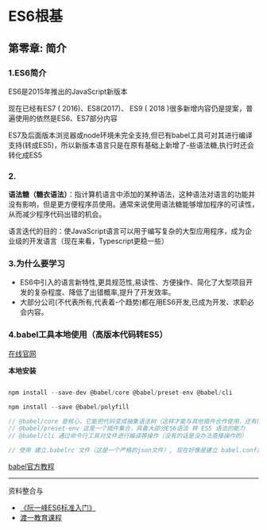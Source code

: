 # ES6根基

## 第零章: 简介

### 1.ES6简介

ES6是2015年推出的JavaScript新版本

现在已经有ES7 ( 2016)、ES8(2017)、 ES9 ( 2018 )很多新增内容仍是提案，普遍使用的依然是ES6、ES7部分内容

ES7及后面版本浏览器或node环境未完全支持,但已有babel工具可对其进行编译支持(转成ES5)，所以新版本语言只是在原有基础上新增了-些语法糖,执行时还会转化成ES5

### 2.

**语法糖（糖衣语法）**：指计算机语言中添加的某种语法，这种语法对语言的功能并没有影响，但是更方便程序员使用。通常来说使用语法糖能够增加程序的可读性，从而减少程序代码出错的机会。

语言迭代的目的：使JavaScript语言可以用于编写复杂的大型应用程序，成为企业级的开发语言（现在来看，Typescript更稳一些）

### 3.为什么要学习

- ES6中引入的语言新特性,更具规范性,易读性、方便操作、简化了大型项目开发的复杂程度、降低了出错概率,提升了开发效率。
- 大部分公司(不代表所有,代表着-个趋势)都在用ES6开发,已成为开发、求职必会内容。

### 4.babel工具本地使用（高版本代码转ES5）

[在线官网](https://www.babeljs.cn/)

**本地安装**

```js

npm install --save-dev @babel/core @babel/preset-env @babel/cli

npm install --save @babel/polyfill

// @babel/core 是核心，它能把代码变成抽象语法树（这样才能与其他插件合作使用，还有降级等）
// @babel/preset-env 这是一个插件集合，具备大部分ES6语法 转 ES5 语法的能力
// @babel/cli 通过命令行工具对文件进行编译等操作（没有的话是没办法直接操作的）

// 使用 建立.babelrc 文件（这是一个严格的json文件）, 现在好像是建立 babel.config.js 文件，更多看官方教程吧!!!

```

[babel官方教程](https://www.babeljs.cn/docs/usage)


---

资料整合与

- [《阮一峰ES6标准入门》](http://es6.ruanyifeng.com/)
- [渡一教育课程](https://ke.qq.com/course/272944)